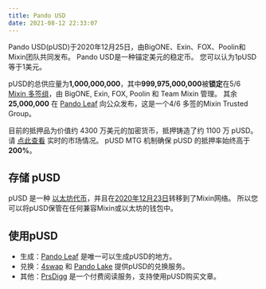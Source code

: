 ```yaml
---
title: Pando USD
date: 2021-08-12 22:33:07
---
```


Pando USD(pUSD)于2020年12月25日，由BigONE、Exin、FOX、Poolin和Mixin团队共同发布。 Pando USD是一种锚定美元的稳定币。 您可以认为1pUSD等于1美元。

pUSD的总供应量为**1,000,000,000**，其中**999,975,000,000**被**锁定**在5/6 [Mixin 多签组](https://docs.pando.im/docs/security/mtg)，由 BigONE, Exin, FOX, Poolin 和 Team Mixin 管理。 其余 **25,000,000** 在 [Pando Leaf](https://leaf.pando.im) 向公众发布，这是一个4/6 多签的Mixin Trusted Group。

目前的抵押品为价值约 4300 万美元的加密货币，抵押铸造了约 1100 万 pUSD。 请 [点此查看](https://leaf.pando.im/#/market) 实时的市场情况。 pUSD MTG 机制确保 pUSD 的抵押率始终高于 **200%**。

## 存储 pUSD

pUSD 是一种 [以太坊代币](https://etherscan.io/address/0xdbaef6da45984a9329c2640d19dcb9f62dc2ab66)，并且在[2020年12月23日](https://etherscan.io/tx/0xccd66572e85d66cc05d50e2a16be0eb2348e34cedd34df89113e4b515caaf210)转移到了Mixin网络。 所以您可以将pUSD保管在任何兼容Mixin或以太坊的钱包中。

## 使用pUSD

- 生成：[Pando Leaf](https://leaf.pando.im) 是唯一可以生成pUSD的地方。
- 兑换：[4swap](https://www.4swap.org/#/) 和 [Pando Lake](https://lake.pando.im) 提供pUSD的兑换服务。
- 其他：[PrsDigg](https://prsdigg.com/) 是一个付费阅读服务，支持使用pUSD购买文章。


